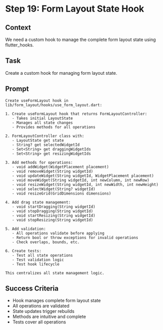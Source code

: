 # Step 19: Form Layout State Hook

## Context
We need a custom hook to manage the complete form layout state using flutter_hooks.

## Task
Create a custom hook for managing form layout state.

## Prompt
```text
Create useFormLayout hook in lib/form_layout/hooks/use_form_layout.dart:

1. Create useFormLayout hook that returns FormLayoutController:
   - Takes initial LayoutState
   - Manages all state changes
   - Provides methods for all operations

2. FormLayoutController class with:
   - LayoutState get state
   - String? get selectedWidgetId
   - Set<String> get draggingWidgetIds
   - Set<String> get resizingWidgetIds

3. Add methods for operations:
   - void addWidget(WidgetPlacement placement)
   - void removeWidget(String widgetId)
   - void updateWidget(String widgetId, WidgetPlacement placement)
   - void moveWidget(String widgetId, int newColumn, int newRow)
   - void resizeWidget(String widgetId, int newWidth, int newHeight)
   - void selectWidget(String? widgetId)
   - void resizeGrid(GridDimensions dimensions)

4. Add drag state management:
   - void startDragging(String widgetId)
   - void stopDragging(String widgetId)
   - void startResizing(String widgetId)
   - void stopResizing(String widgetId)

5. Add validation:
   - All operations validate before applying
   - Return bool or throw exceptions for invalid operations
   - Check overlaps, bounds, etc.

6. Create tests:
   - Test all state operations
   - Test validation logic
   - Test hook lifecycle

This centralizes all state management logic.
```

## Success Criteria
- Hook manages complete form layout state
- All operations are validated
- State updates trigger rebuilds
- Methods are intuitive and complete
- Tests cover all operations